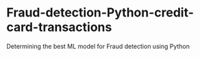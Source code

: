 # Fraud-detection-Python-credit-card-transactions
Determining the best ML model for Fraud detection using Python
